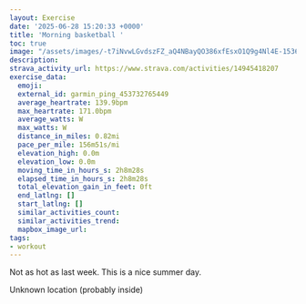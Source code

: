 ```yaml
---
layout: Exercise
date: '2025-06-28 15:20:33 +0000'
title: 'Morning basketball '
toc: true
image: "/assets/images/-t7iNvwLGvdszFZ_aQ4NBayQO386xfEsxO1Q9g4Nl4E-1536x2048.jpg.jpeg"
description:
strava_activity_url: https://www.strava.com/activities/14945418207
exercise_data:
  emoji:
  external_id: garmin_ping_453732765449
  average_heartrate: 139.9bpm
  max_heartrate: 171.0bpm
  average_watts: W
  max_watts: W
  distance_in_miles: 0.82mi
  pace_per_mile: 156m51s/mi
  elevation_high: 0.0m
  elevation_low: 0.0m
  moving_time_in_hours_s: 2h8m28s
  elapsed_time_in_hours_s: 2h8m28s
  total_elevation_gain_in_feet: 0ft
  end_latlng: []
  start_latlng: []
  similar_activities_count:
  similar_activities_trend:
  mapbox_image_url:
tags:
- workout
---
```


Not as hot as last week. This is a nice summer day.

Unknown location (probably inside)
